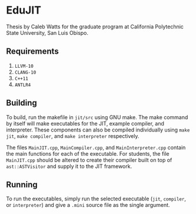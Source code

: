 # EduJIT

Thesis by Caleb Watts for the graduate program at California Polytechnic State University, San Luis Obispo.

## Requirements

1. `LLVM-10`
2. `CLANG-10`
3. `C++11`
2. `ANTLR4`

## Building

To build, run the makefile in `jit/src` using GNU make. The make command by itself will make executables for the JIT, example compiler, and interpreter. These components can also be compiled individually using `make jit`, `make compiler`, and `make interpreter` respectively.

The files `MainJIT.cpp`, `MainCompiler.cpp`, and `MainInterpreter.cpp` contain the main functions for each of the executable. For students, the file `MainJIT.cpp` should be altered to create their compiler built on top of `ast::ASTVisitor` and supply it to the JIT framework.

## Running

To run the executables, simply run the selected executable (`jit`, `compiler`, or `interpreter`) and give a `.mini` source file as the single argument.